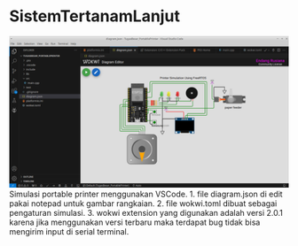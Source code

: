 # SistemTertanamLanjut
<img src="images/simulationVScode.png" alt="Alt text" width="800">
Simulasi portable printer menggunakan VSCode.
1. file diagram.json di edit pakai notepad untuk gambar rangkaian.
2. file wokwi.toml dibuat sebagai pengaturan simulasi.
3. wokwi extension yang digunakan adalah versi 2.0.1 karena jika menggunakan versi terbaru maka terdapat bug tidak bisa mengirim input di serial terminal. 

